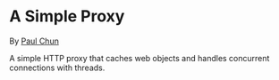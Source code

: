 # A Simple Proxy

By [Paul Chun](http://www.paulchun.com)

A simple HTTP proxy that caches web objects and handles concurrent connections with threads.
